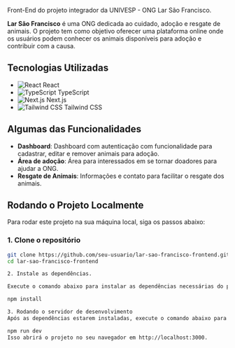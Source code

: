 Front-End do projeto integrador da UNIVESP - ONG Lar São Francisco.

**Lar São Francisco** é uma ONG dedicada ao cuidado, adoção e resgate de animais. O projeto tem como objetivo oferecer uma plataforma online onde os usuários podem conhecer os animais disponíveis para adoção e contribuir com a causa.

## Tecnologias Utilizadas

- ![React](https://img.shields.io/badge/React-61DAFB?style=flat-square&logo=react&logoColor=black) React
- ![TypeScript](https://img.shields.io/badge/TypeScript-3178C6?style=flat-square&logo=typescript&logoColor=white) TypeScript
- ![Next.js](https://img.shields.io/badge/Next.js-000000?style=flat-square&logo=nextdotjs&logoColor=white) Next.js
- ![Tailwind CSS](https://img.shields.io/badge/TailwindCSS-38B2AC?style=flat-square&logo=tailwindcss&logoColor=white) Tailwind CSS

## Algumas das Funcionalidades

- **Dashboard**: Dashboard com autenticação com funcionalidade para cadastrar, editar e remover animais para adoção.
- **Área de adoção**: Área para interessados em se tornar doadores para ajudar a ONG.
- **Resgate de Animais**: Informações e contato para facilitar o resgate dos animais.

## Rodando o Projeto Localmente

Para rodar este projeto na sua máquina local, siga os passos abaixo:

### 1. Clone o repositório

```bash
git clone https://github.com/seu-usuario/lar-sao-francisco-frontend.git
cd lar-sao-francisco-frontend

2. Instale as dependências.

Execute o comando abaixo para instalar as dependências necessárias do projeto:

npm install

3. Rodando o servidor de desenvolvimento
Após as dependências estarem instaladas, execute o comando abaixo para iniciar o servidor de desenvolvimento:

npm run dev
Isso abrirá o projeto no seu navegador em http://localhost:3000.

